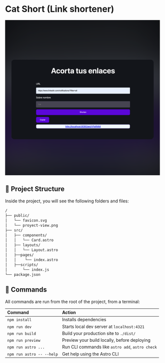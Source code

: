 # Cat Short (Link shortener)

![just-the-basics](./public/proyect-view.png)

## 🚀 Project Structure

Inside the project, you will see the following folders and files:

```text
/
├── public/
│   └── favicon.svg
│   └── proyect-view.png
├── src/
│   ├── components/
│   │   └── Card.astro
│   ├── layouts/
│   │   └── Layout.astro
│   ├──pages/
│   │    └── index.astro
│   ├──scripts/
│       └── index.js
└── package.json
```



## 🧞 Commands

All commands are run from the root of the project, from a terminal:

| Command                   | Action                                           |
| :------------------------ | :----------------------------------------------- |
| `npm install`             | Installs dependencies                            |
| `npm run dev`             | Starts local dev server at `localhost:4321`      |
| `npm run build`           | Build your production site to `./dist/`          |
| `npm run preview`         | Preview your build locally, before deploying     |
| `npm run astro ...`       | Run CLI commands like `astro add`, `astro check` |
| `npm run astro -- --help` | Get help using the Astro CLI                     |


